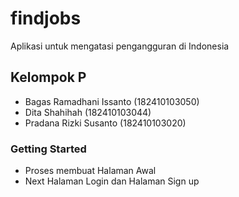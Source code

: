 # findjobs

Aplikasi untuk mengatasi pengangguran di Indonesia

## Kelompok P

- Bagas Ramadhani Issanto (182410103050)
- Dita Shahihah (182410103044)
- Pradana Rizki Susanto (182410103020)

### Getting Started

- Proses membuat Halaman Awal 
- Next Halaman Login dan Halaman Sign up
